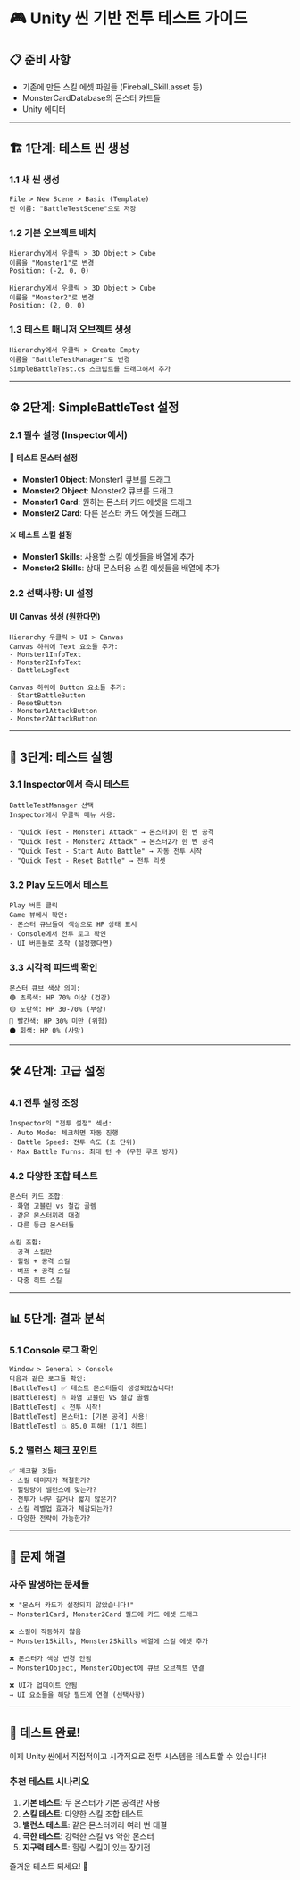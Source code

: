 # 🎮 Unity 씬 기반 전투 테스트 가이드

## 📋 준비 사항
- 기존에 만든 스킬 에셋 파일들 (Fireball_Skill.asset 등)
- MonsterCardDatabase의 몬스터 카드들
- Unity 에디터

---

## 🏗️ 1단계: 테스트 씬 생성

### 1.1 새 씬 생성
```
File > New Scene > Basic (Template)
씬 이름: "BattleTestScene"으로 저장
```

### 1.2 기본 오브젝트 배치
```
Hierarchy에서 우클릭 > 3D Object > Cube
이름을 "Monster1"로 변경
Position: (-2, 0, 0)

Hierarchy에서 우클릭 > 3D Object > Cube  
이름을 "Monster2"로 변경
Position: (2, 0, 0)
```

### 1.3 테스트 매니저 오브젝트 생성
```
Hierarchy에서 우클릭 > Create Empty
이름을 "BattleTestManager"로 변경
SimpleBattleTest.cs 스크립트를 드래그해서 추가
```

---

## ⚙️ 2단계: SimpleBattleTest 설정

### 2.1 필수 설정 (Inspector에서)

#### 🎯 테스트 몬스터 설정
- **Monster1 Object**: Monster1 큐브를 드래그
- **Monster2 Object**: Monster2 큐브를 드래그  
- **Monster1 Card**: 원하는 몬스터 카드 에셋을 드래그
- **Monster2 Card**: 다른 몬스터 카드 에셋을 드래그

#### ⚔️ 테스트 스킬 설정
- **Monster1 Skills**: 사용할 스킬 에셋들을 배열에 추가
- **Monster2 Skills**: 상대 몬스터용 스킬 에셋들을 배열에 추가

### 2.2 선택사항: UI 설정

#### UI Canvas 생성 (원한다면)
```
Hierarchy 우클릭 > UI > Canvas
Canvas 하위에 Text 요소들 추가:
- Monster1InfoText
- Monster2InfoText  
- BattleLogText

Canvas 하위에 Button 요소들 추가:
- StartBattleButton
- ResetButton
- Monster1AttackButton
- Monster2AttackButton
```

---

## 🎯 3단계: 테스트 실행

### 3.1 Inspector에서 즉시 테스트
```
BattleTestManager 선택
Inspector에서 우클릭 메뉴 사용:

- "Quick Test - Monster1 Attack" → 몬스터1이 한 번 공격
- "Quick Test - Monster2 Attack" → 몬스터2가 한 번 공격  
- "Quick Test - Start Auto Battle" → 자동 전투 시작
- "Quick Test - Reset Battle" → 전투 리셋
```

### 3.2 Play 모드에서 테스트
```
Play 버튼 클릭
Game 뷰에서 확인:
- 몬스터 큐브들이 색상으로 HP 상태 표시
- Console에서 전투 로그 확인
- UI 버튼들로 조작 (설정했다면)
```

### 3.3 시각적 피드백 확인
```
몬스터 큐브 색상 의미:
🟢 초록색: HP 70% 이상 (건강)
🟡 노란색: HP 30-70% (부상)  
🔴 빨간색: HP 30% 미만 (위험)
⚫ 회색: HP 0% (사망)
```

---

## 🛠️ 4단계: 고급 설정

### 4.1 전투 설정 조정
```
Inspector의 "전투 설정" 섹션:
- Auto Mode: 체크하면 자동 진행
- Battle Speed: 전투 속도 (초 단위)
- Max Battle Turns: 최대 턴 수 (무한 루프 방지)
```

### 4.2 다양한 조합 테스트
```
몬스터 카드 조합:
- 화염 고블린 vs 철갑 골렘
- 같은 몬스터끼리 대결
- 다른 등급 몬스터들

스킬 조합:
- 공격 스킬만
- 힐링 + 공격 스킬
- 버프 + 공격 스킬  
- 다중 히트 스킬
```

---

## 📊 5단계: 결과 분석

### 5.1 Console 로그 확인
```
Window > General > Console
다음과 같은 로그들 확인:
[BattleTest] ✅ 테스트 몬스터들이 생성되었습니다!
[BattleTest] 🔥 화염 고블린 VS 철갑 골렘
[BattleTest] ⚔️ 전투 시작!
[BattleTest] 몬스터1: [기본 공격] 사용!
[BattleTest] 💥 85.0 피해! (1/1 히트)
```

### 5.2 밸런스 체크 포인트
```
✅ 체크할 것들:
- 스킬 데미지가 적절한가?
- 힐링량이 밸런스에 맞는가?
- 전투가 너무 길거나 짧지 않은가?
- 스킬 레벨업 효과가 체감되는가?
- 다양한 전략이 가능한가?
```

---

## 🐛 문제 해결

### 자주 발생하는 문제들
```
❌ "몬스터 카드가 설정되지 않았습니다!"
→ Monster1Card, Monster2Card 필드에 카드 에셋 드래그

❌ 스킬이 작동하지 않음
→ Monster1Skills, Monster2Skills 배열에 스킬 에셋 추가

❌ 몬스터가 색상 변경 안됨  
→ Monster1Object, Monster2Object에 큐브 오브젝트 연결

❌ UI가 업데이트 안됨
→ UI 요소들을 해당 필드에 연결 (선택사항)
```

---

## 🎉 테스트 완료!

이제 Unity 씬에서 직접적이고 시각적으로 전투 시스템을 테스트할 수 있습니다!

### 추천 테스트 시나리오
1. **기본 테스트**: 두 몬스터가 기본 공격만 사용
2. **스킬 테스트**: 다양한 스킬 조합 테스트
3. **밸런스 테스트**: 같은 몬스터끼리 여러 번 대결
4. **극한 테스트**: 강력한 스킬 vs 약한 몬스터
5. **지구력 테스트**: 힐링 스킬이 있는 장기전

즐거운 테스트 되세요! 🚀 